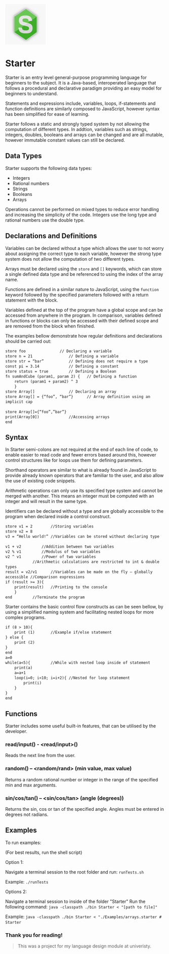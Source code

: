 <img src="/assets/StarterLogo.png" width="128" height="128" />

# Starter

Starter is an entry level general-purpose programming language for beginners to the subject. It is a Java-based, interoperated language that follows a procedural and declarative paradigm providing an easy model for beginners to understand.

Statements and expressions include, variables, loops, if-statements and function definitions are similarly composed to JavaScript, however syntax has been simplified for ease of learning.

Starter follows a static and strongly typed system by not allowing the computation of different types. In addtion, variables such as strings, integers, doubles, booleans and arrays can be changed and are all mutable, however immutable constant values can still be declared.

## Data Types

Starter supports the following data types:

- Integers
- Rational numbers
- Strings
- Booleans
- Arrays

Operations cannot be performed on mixed types to reduce error handling and increasing the simplicity of the code. Integers use the long type and rational numbers use the double type.

## Declarations and Definitions

Variables can be declared without a type which allows the user to not worry about assigning the correct type to each variable, however the strong type system does not allow the computation of two different types.

Arrays must be declared using the `store` and `[]` keywords, which can store a single defined data type and be referenced to using the index of the array name.

Functions are defined in a similar nature to JavaScript, using the `function` keyword followed by the specified parameters followed with a return statement with the block.

Variables defined at the top of the program have a global scope and can be accessed from anywhere in the program. In comparison, variables defined in functions or blocks can only be accessed with their defined scope and are removed from the block when finished.

The examples bellow demonstrate how regular definitions and declarations should be carried out:

```
store foo				// Declaring a variable 
store n = 21				// Defining a variable
store str = “bar”			// Defining does not require a type  
const pi = 3.14 			// Defining a constant
store status = true			// Defining a Boolean
fn sumAndCube (param1, param 2) { 	// Defining a function
	return (param1 + param2) ^ 3
	}
store Array[]				// Declaring an array
store Array[] = {“foo”, “bar”}		// Array definition using an implicit cap

store Array[]={“foo”,”bar”}	
print(Array[0])				//Accessing arrays
end
```

## Syntax

In Starter semi-colons are not required at the end of each line of code, to enable easier to read code and fewer errors based around this, however control structures like for loops use them for defining parameters.

Shorthand operators are similar to what is already found in JavaScript to provide already known operators that are familiar to the user, and also allow the use of existing code snippets.

Arithmetic operations can only use its specified type system and cannot be merged with another. This means an integer must be computed with an integer and will result in the same type.

Identifiers can be declared without a type and are globally accessible to the program when declared inside a control construct.

```
store v1 = 2		//Storing variables
store v2 = 8
v3 = “Hello world!”	//Variables can be stored without declaring type

v1 + v2			//Addition between two variables
v2 % v1			//Modulus of two variables
v2 ^ v1			//Power of two variables
			//Arithmetic calculations are restricted to int & double types
result = v2/v1 		//Variables can be made on the fly – globally accessible //Comparison expressions
if (result >= 3){
	print(result)	//Printing to the console
	}
end			//Terminate the program
```

Starter contains the basic control flow constructs as can be seen bellow, by using a simplified naming system and facilitating nested loops for more complex programs.

```
if (8 > 10){ 
	print (1)		//Example if/else statement
} else {
	print (2)
}
end
a=0 
while(a<5){			//While with nested loop inside of statement
	print(a)
	a=a+1
	loop(i=0; i<10; i=i+2){	//Nested for loop statement
		print(i) 
	}
} 
end
```

## Functions

Starter includes some useful built-in features, that can be utilised by the developer.

### read/input() - <read/input>()
Reads the next line from the user.

### random() – <random/rand> (min value, max value)
Returns a random rational number or integer in the range of the specified min and max arguments.

### sin/cos/tan() – <sin/cos/tan> (angle (degrees))
Returns the sin, cos or tan of the specified angle. Angles must be entered in degrees not radians.

## Examples

To run examples:

(For best results, run the shell script)

Option 1:

Navigate a terminal session to the root folder and run:
`runTests.sh`

Example:
`./runTests `

Options 2: 

Navigate a terminal session to inside of the folder "Starter" Run the following command: 
`java -classpath ./bin Starter < "[path to file]" `
					
Example:
`java -classpath ./bin Starter < "./Examples/arrays.starter # Starter`

### Thank you for reading!

> This was a project for my language design module at univeristy. 
